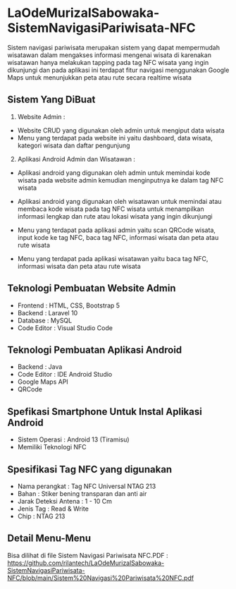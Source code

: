 # LaOdeMurizalSabowaka-SistemNavigasiPariwisata-NFC
Sistem navigasi pariwisata merupakan sistem yang dapat mempermudah wisatawan dalam mengakses informasi mengenai wisata di karenakan wisatawan hanya melakukan tapping pada tag NFC wisata yang ingin dikunjungi dan pada aplikasi ini terdapat fitur navigasi menggunakan Google Maps untuk menunjukkan peta atau rute secara realtime wisata

## Sistem Yang DiBuat
1. Website Admin :
- Website CRUD yang digunakan oleh admin untuk mengiput data wisata
- Menu yang terdapat pada website ini yaitu dashboard, data wisata, kategori wisata dan daftar pengunjung

2. Aplikasi Android Admin dan Wisatawan :
   
- Aplikasi android yang digunakan oleh admin untuk memindai kode wisata pada website admin kemudian menginputnya ke dalam tag NFC wisata 

- Aplikasi android yang digunakan oleh wisatawan untuk memindai atau membaca kode wisata pada tag NFC wisata untuk menampilkan informasi lengkap dan rute atau lokasi wisata yang ingin dikunjungi

- Menu yang terdapat pada aplikasi admin yaitu scan QRCode wisata, input kode ke tag NFC, baca tag NFC, informasi wisata dan peta atau rute wisata

- Menu yang terdapat pada aplikasi wisatawan yaitu baca tag NFC, informasi wisata dan peta atau rute wisata

## Teknologi Pembuatan Website Admin
- Frontend : HTML, CSS, Bootstrap 5
- Backend : Laravel 10
- Database : MySQL
- Code Editor : Visual Studio Code

## Teknologi Pembuatan Aplikasi Android
- Backend : Java
- Code Editor : IDE Android Studio
- Google Maps API
- QRCode

## Spefikasi Smartphone Untuk Instal Aplikasi Android
- Sistem Operasi : Android 13 (Tiramisu)
- Memiliki Teknologi NFC

## Spesifikasi Tag NFC yang digunakan
- Nama perangkat : Tag NFC Universal NTAG 213
- Bahan : Stiker bening transparan dan anti air
- Jarak Deteksi Antena : 1 - 10 Cm
- Jenis Tag : Read & Write
- Chip : NTAG 213

## Detail Menu-Menu
Bisa dilihat di file Sistem Navigasi Pariwisata NFC.PDF : https://github.com/rilantech/LaOdeMurizalSabowaka-SistemNavigasiPariwisata-NFC/blob/main/Sistem%20Navigasi%20Pariwisata%20NFC.pdf
